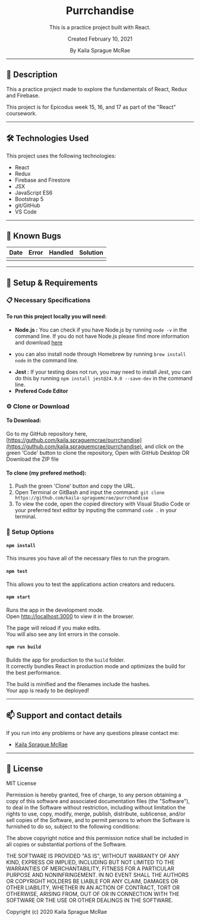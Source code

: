 <br>
<h1 align = "center">
  <b>Purrchandise</b>
</h1>

<p align = "center">
  This is a practice project built with React.  

</p>
<p align = "center"> Created February 10, 2021 </p>

<p align = "center">
  By Kaila Sprague McRae
</p>

--------------------

## 📖  Description

This a practice project made to explore the fundamentals of React, Redux and Firebase.  

This project is for Epicodus week 15, 16, and 17 as part of the "React" coursework. 

--------------------

## 🛠️ Technologies Used

This project uses the following technologies:

- React
- Redux
- Firebase and Firestore
- JSX
- JavaScript ES6
- Bootstrap 5
- git/GitHub
- VS Code

-------------------

## 🐛 Known Bugs

| Date | Error | Handled | Solution |
| :------------- | :------------- | :------------- | :------------- |
|  |  |  |  |

-------------------

## 🔧 Setup & Requirements

### 📋 Necessary Specifications

#### To run this project locally you will need:

- **Node.js :** You can check if you have Node.js by running `node -v` in the command line. If you do not have Node.js please find more information and download [here](https://nodejs.org/en/)
* you can also install node through Homebrew by running `brew install node` in the command line.
- **Jest :** If your testing does not run, you may need to install Jest, you can do this by running `npm install jest@24.9.0 --save-dev` in the command line.
- **Prefered Code Editor**

### ⚙️ Clone or Download

#### To Download:

Go to my GitHub repository here, [https://guthub.com/kaila.spraguemcrae/purrchandise](https://guthub.com/kaila.spraguemcrae/purrchandise), and click on the green 'Code' button to clone the repository, Open with GitHub Desktop OR Download the ZIP file

#### To clone (my prefered method):

1. Push the green 'Clone' button and copy the URL.
2. Open Terminal or GitBash and input the command: `git clone https://github.com/kaila-spraguemcrae/purrchandise`
3. To view the code, open the copied directory with Visual Studio Code or your preferred text editor by inputing the command `code .` in your terminal.

### 🧰  Setup Options

#### `npm install` 

This insures you have all of the necessary files to run the program.

#### `npm test`

This allows you to test the applications action creators and reducers.

#### `npm start`

Runs the app in the development mode.\
Open [http://localhost:3000](http://localhost:3000) to view it in the browser.

The page will reload if you make edits.\
You will also see any lint errors in the console.

#### `npm run build`

Builds the app for production to the `build` folder.\
It correctly bundles React in production mode and optimizes the build for the best performance.

The build is minified and the filenames include the hashes.\
Your app is ready to be deployed!

--------------------------

## 📫 Support and contact details

If you run into any problems or have any questions please contact me:
- [Kaila Sprague McRae](mailto:kaila.sprague@icloud.com)

---------------------------

## 📘 License

MIT License

Permission is hereby granted, free of charge, to any person obtaining a copy
of this software and associated documentation files (the "Software"), to deal
in the Software without restriction, including without limitation the rights
to use, copy, modify, merge, publish, distribute, sublicense, and/or sell
copies of the Software, and to permit persons to whom the Software is
furnished to do so, subject to the following conditions:

The above copyright notice and this permission notice shall be included in all
copies or substantial portions of the Software.

THE SOFTWARE IS PROVIDED "AS IS", WITHOUT WARRANTY OF ANY KIND, EXPRESS OR
IMPLIED, INCLUDING BUT NOT LIMITED TO THE WARRANTIES OF MERCHANTABILITY,
FITNESS FOR A PARTICULAR PURPOSE AND NONINFRINGEMENT. IN NO EVENT SHALL THE
AUTHORS OR COPYRIGHT HOLDERS BE LIABLE FOR ANY CLAIM, DAMAGES OR OTHER
LIABILITY, WHETHER IN AN ACTION OF CONTRACT, TORT OR OTHERWISE, ARISING FROM,
OUT OF OR IN CONNECTION WITH THE SOFTWARE OR THE USE OR OTHER DEALINGS IN THE
SOFTWARE.

Copyright (c) 2020 Kaila Sprague McRae
